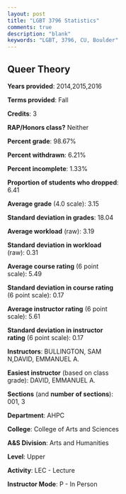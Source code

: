 ```yaml
---
layout: post
title: "LGBT 3796 Statistics"
comments: true
description: "blank"
keywords: "LGBT, 3796, CU, Boulder"
--- 
```

<head>
<script src="https://ajax.googleapis.com/ajax/libs/jquery/2.1.3/jquery.min.js"></script>
<script src="https://dl.dropboxusercontent.com/s/pc42nxpaw1ea4o9/highcharts.js?dl=0"></script>
<!-- <script src="../assets/js/highcharts.js"></script> -->
<style type="text/css">@font-face {
	font-family: "Bebas Neue";
	src: url(https://www.filehosting.org/file/details/544349/BebasNeue%20Regular.otf) format("opentype");
	}
	h1.Bebas { 
		font-family: "Bebas Neue", Verdana, Tahoma;
	}
</style>
</head>
<body>
	<div id="container" style="float: right; width: 45%; height: 88%; margin-left: 2.5%; margin-right: 2.5%;"></div>
	<script language="JavaScript">
		$(document).ready(function() {
		var chart = {type: 'column'};
		var title = {text: 'Grade Distribution'};
		var xAxis = {categories: ['A','B','C','D','F'],crosshair: true};
		var yAxis = {min: 0,title: {text: 'Percentage'}};
		var tooltip = {headerFormat: '<center><b><span style="font-size:20px">{point.key}</span></b></center>',
		               pointFormat: '<td style="padding:0"><b>{point.y:.1f}%</b></td>',
		               footerFormat: '</table>',shared: true,useHTML: true};
		var plotOptions = {column: {pointPadding: 0.0,borderWidth: 0}};  
		var credits = {enabled: false};var series= [{name: 'Percent',data: [48.61,31.94,8.33,4.17,6.94,]}];
		var json = {};
		json.chart = chart;
		json.title = title;
		json.tooltip = tooltip;
		json.xAxis = xAxis;
		json.yAxis = yAxis;  
		json.series = series;
		json.plotOptions = plotOptions;  
		json.credits = credits;
		$('#container').highcharts(json);
	});
	</script>
</body>
			   
## Queer Theory

**Years provided**: 2014,2015,2016

**Terms provided**: Fall

**Credits**: 3

**RAP/Honors class?** Neither

**Percent grade**: 98.67%

**Percent withdrawn**: 6.21%

**Percent incomplete**: 1.33%

**Proportion of students who dropped**: 6.41

**Average grade** (4.0 scale): 3.15

**Standard deviation in grades**: 18.04

**Average workload** (raw): 3.19

**Standard deviation in workload** (raw): 0.31

**Average course rating** (6 point scale): 5.49

**Standard deviation in course rating** (6 point scale): 0.17

**Average instructor rating** (6 point scale): 5.61

**Standard deviation in instructor rating** (6 point scale): 0.17

**Instructors**: BULLINGTON, SAM N,DAVID, EMMANUEL A.

**Easiest instructor** (based on class grade): DAVID, EMMANUEL A.

**Sections** (and **number of sections**): 001, 3

**Department**: AHPC

**College**: College of Arts and Sciences

**A&S Division**: Arts and Humanities

**Level**: Upper

**Activity**: LEC - Lecture

**Instructor Mode**: P  - In Person